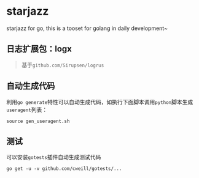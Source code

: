 # starjazz
starjazz for go, this is a tooset for golang in daily development~

## 日志扩展包：logx
> 基于`github.com/Sirupsen/logrus`


## 自动生成代码
利用`go generate`特性可以自动生成代码，如执行下面脚本调用`python`脚本生成`useragent`列表：
```shell
source gen_useragent.sh 
```

## 测试
可以安装`gotests`插件自动生成测试代码
```shell
go get -u -v github.com/cweill/gotests/...
```
